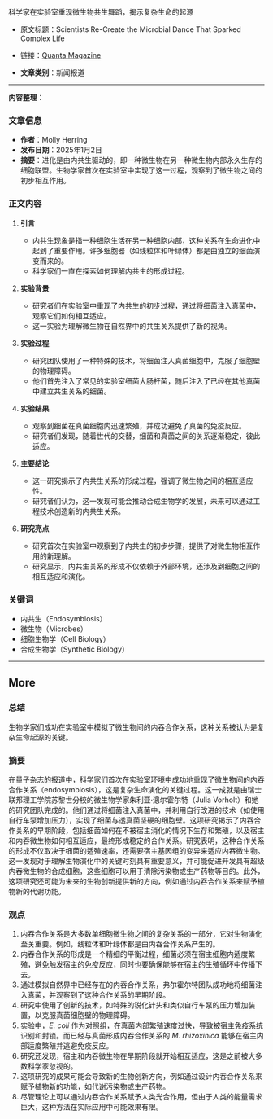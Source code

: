 科学家在实验室重现微生物共生舞蹈，揭示复杂生命的起源
- 原文标题：Scientists Re-Create the Microbial Dance That Sparked Complex Life
- 链接：[Quanta Magazine](https://www.quantamagazine.org/scientists-re-create-the-microbial-dance-that-sparked-complex-life-20250102/)

- **文章类别**：新闻报道

---
**内容整理**：

### 文章信息
- **作者**：Molly Herring
- **发布日期**：2025年1月2日
- **摘要**：进化是由内共生驱动的，即一种微生物在另一种微生物内部永久生存的细胞联盟。生物学家首次在实验室中实现了这一过程，观察到了微生物之间的初步相互作用。

### 正文内容
1. **引言**
   - 内共生现象是指一种细胞生活在另一种细胞内部，这种关系在生命进化中起到了重要作用。许多细胞器（如线粒体和叶绿体）都是由独立的细菌演变而来的。
   - 科学家们一直在探索如何理解内共生的形成过程。

2. **实验背景**
   - 研究者们在实验室中重现了内共生的初步过程，通过将细菌注入真菌中，观察它们如何相互适应。
   - 这一实验为理解微生物在自然界中的共生关系提供了新的视角。

3. **实验过程**
   - 研究团队使用了一种特殊的技术，将细菌注入真菌细胞中，克服了细胞壁的物理障碍。
   - 他们首先注入了常见的实验室细菌大肠杆菌，随后注入了已经在其他真菌中建立共生关系的细菌。

4. **实验结果**
   - 观察到细菌在真菌细胞内迅速繁殖，并成功避免了真菌的免疫反应。
   - 研究者们发现，随着世代的交替，细菌和真菌之间的关系逐渐稳定，彼此适应。

5. **主要结论**
   - 这一研究揭示了内共生关系的形成过程，强调了微生物之间的相互适应性。
   - 研究者们认为，这一发现可能会推动合成生物学的发展，未来可以通过工程技术创造新的内共生关系。

6. **研究亮点**
   - 研究首次在实验室中观察到了内共生的初步步骤，提供了对微生物相互作用的新理解。
   - 研究显示，内共生关系的形成不仅依赖于外部环境，还涉及到细胞之间的相互适应和演化。

### 关键词
- 内共生（Endosymbiosis）
- 微生物（Microbes）
- 细胞生物学（Cell Biology）
- 合成生物学（Synthetic Biology） 

---

## More
### 总结

生物学家们成功在实验室中模拟了微生物间的内吞合作关系，这种关系被认为是复杂生命起源的关键。

### 摘要

在量子杂志的报道中，科学家们首次在实验室环境中成功地重现了微生物间的内吞合作关系（endosymbiosis），这是复杂生命演化的关键过程。这一成就是由瑞士联邦理工学院苏黎世分校的微生物学家朱利亚·漗尔霍尔特（Julia Vorholt）和她的研究团队完成的。他们通过将细菌注入真菌中，并利用自行改进的技术（如使用自行车泵增加压力），实现了细菌与透真菌坚硬的细胞壁。这项研究揭示了内吞合作关系的早期阶段，包括细菌如何在不被宿主消化的情况下生存和繁殖，以及宿主和内吞微生物如何相互适应，最终形成稳定的合作关系。研究表明，这种合作关系的形成不仅取决于细菌的适殖速率，还需要宿主基因组的变异来适应内吞微生物。这一发现对于理解生物演化中的关键时刻具有重要意义，并可能促进开发具有超级内吞微生物的合成细胞，这些细胞可以用于清除污染物或生产药物等目的。此外，这项研究还可能为未来的生物创新提供新的方向，例如通过内吞合作关系来赋予植物新的代谢功能。

### 观点

1. 内吞合作关系是大多数单细胞微生物之间的复杂关系的一部分，它对生物演化至关重要。例如，线粒体和叶绿体都是由内吞合作关系产生的。
2. 内吞合作关系的形成是一个精细的平衡过程，细菌必须在宿主细胞内适度繁殖，避免触发宿主的免疫反应，同时也要确保能够在宿主的生殖循环中传播下去。
3. 通过模拟自然界中已经存在的内吞合作关系，弗尔霍尔特团队成功地将细菌注入真菌，并观察到了这种合作关系的早期阶段。
4. 研究中使用了创新的技术，如特殊的锐化针头和类似自行车泵的压力增加装置，以克服真菌细胞壁的物理障碍。
5. 实验中，_E. coli_ 作为对照组，在真菌内部繁殖速度过快，导致被宿主免疫系统识别和封锁。而已经与真菌形成内吞合作关系的 _M. rhizoxinica_ 能够在宿主内部适度繁殖并逃避免疫反应。
6. 研究还发现，宿主和内吞微生物在早期阶段就开始相互适应，这是之前被大多数科学家忽视的。
7. 这项研究的成果可能会导致新的生物创新方向，例如通过设计内吞合作关系来赋予植物新的功能，如代谢污染物或生产药物。
8. 尽管理论上可以通过内吞合作关系赋予人类光合作用，但由于人类的能量需求巨大，这种方法在实际应用中可能效果有限。